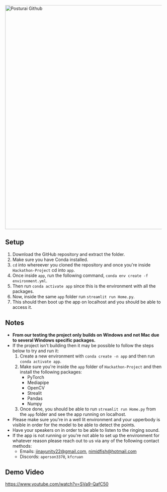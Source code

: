 <img width="1280" height="720" alt="Posturai Github" src="https://github.com/user-attachments/assets/b39aa511-6279-48f1-804a-47c03163c663" />

## Setup
1) Download the GitHub repository and extract the folder.
2) Make sure you have Conda installed.
5) `cd` into whereever you cloned the repository and once you're inside `Hackathon-Project` cd into `app`.
6) Once inside `app`, run the following command, `conda env create -f environment.yml`.
7) Then run `conda activate app` since this is the environment with all the packages.
9) Now, inside the same `app` folder run `streamlit run Home.py`.
10) This should then boot up the app on localhost and you should be able to access it.

## Notes
- **From our testing the project only builds on Windows and not Mac due to several Windows specific packages.**
- If the project isn't building then it may be possible to follow the steps below to try and run it:
  1) Create a new environment with `conda create -n app` and then run `conda activate app`.
  2) Make sure you're inside the `app` folder of `Hackathon-Project` and then install the following packages:
     - PyTorch
     - Mediapipe
     - OpenCV
     - Strealit
     - Pandas
     - Numpy
   3) Once done, you should be able to run `streamlit run Home.py` from the `app` folder and see the app running on localhost.
- Please make sure you're in a well lit environment and your upperbody is visible in order for the model to be able to detect the points.
- Have your speakers on in order to be able to listen to the ringing sound.
- If the app is not running or you're not able to set up the environment for whatever reason please reach out to us via any of the following contact methods:
  - Emails: jinayunity22@gmail.com, nimidfish@hotmail.com
  - Discords: `aperson3370`, `kfcruan`

## Demo Video
https://www.youtube.com/watch?v=SVa9-QafC50
